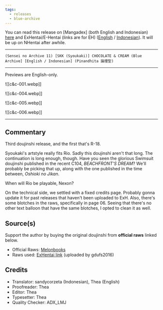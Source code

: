 ```yaml
---
tags:
  - releases
  - blue-archive
---
```

You can read this release on [Mangadex] (both English and Indonesian) [here](https://mangadex.org/title/00ac71e9-e544-4fa3-bee2-3f69fb089c45/chocolate-cream) and ExHentai/E-Hentai (links are for EH) ([English](https://g.e-hentai.org/g/3028355/cf3d13e8fc/) / [Indonesian](https://g.e-hentai.org/g/3028354/e5f5e73db2/)). It will be up on NHentai after awhile.

---

`(Sensei no Archive 11) [SKK (Syoukaki)] CHOCOLATE & CREAM (Blue Archive] [English / Indonesian] (Pinandhita 論理型)`

---

Previews are English-only.

![[c&c-001.webp]]

![[c&c-004.webp]]

![[c&c-005.webp]]

![[c&c-006.webp]]

---

## Commentary

Third doujinshi release, and the first that's R-18.

Syoukaki's artstyle really fits Rio. Sadly this doujinshi aren't that long. The continuation is long enough, though. Have you seen the glorious Swimsuit doujinshi published in the recent C104, *BEACHFRONT'S DREAM*? We'll probably be picking that up, along with the one published in the time between, *Oshioki no Jikan*.

When will Rio be playable, Nexon?

On the technical side, we settled with a fixed credits page. Probably gonna update it for past releases that haven't been uploaded to ExH. Also, there's some blotches in the raws, specifically in page 06. Seeing that there's no other text balloon that have the same blotches, I opted to clean it as well.

## Source(s)

Support the author by buying the original doujinshi from **official raws** linked below.

- Official Raws: [Melonbooks](https://www.melonbooks.co.jp/detail/detail.php?product_id=2356993)
- Raws used: [ExHentai link](https://exhentai.org/g/2872663/2aa8ccb28b/) (uploaded by gdufs2016)

## Credits

- Translator: sandycorzeta (Indonesian), Thea (English)
- Proofreader: Thea
- Editor: Thea
- Typesetter: Thea
- Quality Checker: ADX_LMJ